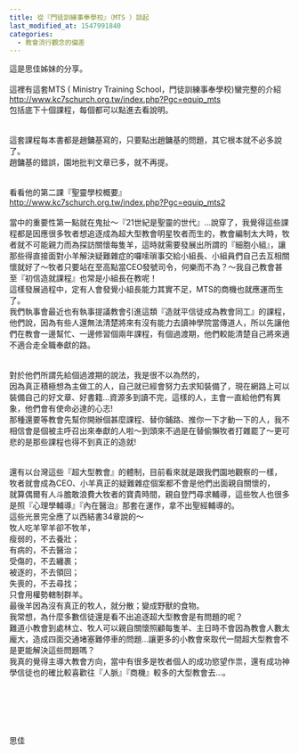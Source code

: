 ```yaml
---
title: 從『門徒訓練事奉學校』（MTS ）談起
last_modified_at: 1547991840
categories:
  - 教會流行觀念的偏差
---
```


這是思佳姊妹的分享。<br><!--more--><br>這裡有這套MTS ( Ministry Training School，門徒訓練事奉學校)蠻完整的介紹<br>http://www.kc7schurch.org.tw/index.php?Pgc=equip_mts<br>包括底下十個課程，每個都可以點進去看說明。<br><br><br>這套課程每本書都是趙鏞基寫的，只要點出趙鏞基的問題，其它根本就不必多說了。<br>趙鏞基的錯誤，園地批判文章已多，就不再提。<br><br><br>看看他的第二課『聖靈學校概要』<br>http://www.kc7schurch.org.tw/index.php?Pgc=equip_mts2<br><br>當中的重要性第一點就在鬼扯〜『21世紀是聖靈的世代』…說穿了，我覺得這些課程都是因應很多牧者想追逐成為超大型教會明星牧者而生的，教會編制太大時，牧者就不可能親力而為探訪關懷每隻羊，這時就需要發展出所謂的『細胞小組』，讓那些得直接面對小羊解決疑難雜症的囉嗦瑣事交給小組長、小組員們自己去互相關懷就好了〜牧者只要站在至高點當CEO發號司令，何樂而不為？〜我自己教會甚至『初信造就課程』也常是小組長在教呢！<br>這樣發展過程中，定有人會發覺小組長能力其實不足，MTS的商機也就應運而生了。<br>我們執事會最近也有執事提議教會引進這類『造就平信徒成為教會同工』的課程，他們說，因為有些人還無法清楚將來有沒有能力去讀神學院當傳道人，所以先讓他們在教會一邊幫忙、一邊修習個兩年課程，有個過渡期，他們較能清楚自己將來適不適合走全職奉獻的路。<br><br><br>對於他們所謂先給個過渡期的說法，我是很不以為然的，<br>因為真正積極想為主做工的人，自己就已經會努力去求知裝備了，現在網路上可以裝備自己的好文章、好書籍…資源多到讀不完，這樣的人，主會一直給他們有異象，他們會有使命必達的心志! <br>那種還要等教會先幫你開辦個甚麼課程、替你鋪路、推你一下才動一下的人，我不相信會是個被主呼召出來奉獻的人啦〜到頭來不過是在替偷懶牧者打雜罷了〜更可悲的是那些課程也得不到真正的造就!<br><br><br>還有以台灣這些『超大型教會』的體制，目前看來就是跟我們園地觀察的一樣，<br>牧者就會成為CEO、小羊真正的疑難雜症個案都不會是他們出面親自關懷的，<br>就算偶爾有人斗膽敢浪費大牧者的寶貴時間，親自登門尋求輔導，這些牧人也很多是照『心理學輔導』『內在醫治』那套在運作，拿不出聖經輔導的。<br>這些光景完全應了以西結書34章說的〜<br>牧人吃羊宰羊卻不牧羊，<br>瘦弱的，不去養壯；<br>有病的，不去醫治；<br>受傷的，不去纏裹；<br>被逐的，不去領回；<br>失喪的，不去尋找；<br>只會用權勢轄制群羊。<br>最後羊因為沒有真正的牧人，就分散；變成野獸的食物。<br>我常想，為什麼多數信徒還是看不出追逐超大型教會是有問題的呢？<br>難道小教會到處林立、牧人可以親自關懷照顧每隻羊、主日時不會因為教會人數太龐大，造成四面交通堵塞難停車的問題…讓更多的小教會來取代一間超大型教會不是更能解決這些問題嗎？<br>我真的覺得主導大教會方向，當中有很多是牧者個人的成功慾望作祟，還有成功神學信徒也的確比較喜歡往『人脈』『商機』較多的大型教會去…。<br><br><br><br><br><br><br>思佳<br><br><br><br><br><br><br><br>
